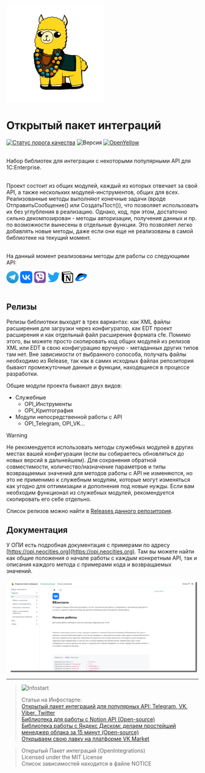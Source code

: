 <img src="https://github.com/Bayselonarrend/OpenIntegrations/raw/main/Media/logo.png?v1" style="height: 256px; width: 256px;">

# Открытый пакет интеграций
[![Статус порога качества](http://api.athenaeum.digital/Sonar/api/project_badges/measure?project=OpenIntegrations&metric=alert_status)](http://api.athenaeum.digital/Sonar/dashboard?id=OpenIntegrations)
![Версия](https://img.shields.io/badge/Версия_1С-8.3.9-yellow)
[![OpenYellow](https://img.shields.io/endpoint?url=https://openyellow.neocities.org/badges/2/736878759.json)](https://openyellow.notion.site/openyellow/24727888daa641af95514b46bee4d6f2?p=f78cea2066114067ab9069f06206219d&amp;pm=s)

<br>
Набор библиотек для интеграции с некоторыми популярными API для 1C:Enterprise. <br>


<br>

Проект состоит из общих модулей, каждый из которых отвечает за свой API, а также нескольких модулей-инструментов, общих для всех. Реализованные методы выполняют конечные задачи (вроде ОтправитьСообщение() или СоздатьПост()), что позволяет использовать их без углубления в реализацию. Однако, код, при этом, достаточно сильно декомпозирован - методы авторизации, получения данных и пр. по возможности вынесены в отдельные функции. Это позволяет легко добавлять новые методы, даже если они еще не реализованы в самой библиотеке на текущий момент. <br><br> 

На данный момент реализованы методы для работы со следующими API:
<br>
  <div>
  <a href="https://opi.neocities.org/docs/Telegram/"><img src="https://github.com/Bayselonarrend/OpenIntegrations/raw/main/Media/Telegram.png" width="32"></a>
  <a href="https://opi.neocities.org/docs/VK/"><img src="https://github.com/Bayselonarrend/OpenIntegrations/raw/main/Media/VK.png" width="32"></a>
  <a href="https://opi.neocities.org/docs/Viber/"><img src="https://github.com/Bayselonarrend/OpenIntegrations/raw/main/Media/Viber.png" width="32"></a>
  <a href="https://opi.neocities.org/docs/Twitter/"><img src="https://github.com/Bayselonarrend/OpenIntegrations/raw/main/Media/Twitter.png" width="32"></a>
  <a href="https://opi.neocities.org/docs/Notion/"><img src="https://github.com/Bayselonarrend/OpenIntegrations/raw/main/Media/Notion.png" width="32"></a>
  <a href="https://opi.neocities.org/docs/Yandex_Disk/"><img src="https://github.com/Bayselonarrend/OpenIntegrations/raw/main/Media/YandexDisk.png" width="32"></a>
</div> 
<br>
 
## Релизы ##

Релизы библиотеки выходят в трех вариантах: как XML файлы расширения для загрузки через конфигуратор, как EDT проект расширения и как отдельный файл расширения формата cfe. Помимо этого, вы можете просто скопировать код общих модулей из релизов XML или EDT в свою конфигурацию вручную - метаданных других типов там нет. Вне зависимости от выбранного сопособа, получать файлы необходимо из Release, так как в самих исходных файлах репозитория бывают промежуточные данные и функции, находящиеся в процессе разработки.

Общие модули проекта бывают двух видов: 

- Служебные 
	- OPI_Инструменты
	- OPI_Криптография
- Модули непосредственной работы с API
	- OPI_Telegram, OPI_VK...
	
>[!WARNING]
>Не рекомендуется использовать методы служебных модулей в других местах вашей конфигурации (если вы собираетесь обновляться до новых версий в дальнейшем). Для сохранения обратной совместимости, количество/назначение параметров и типы возвращаемых значений для методов работы с API не изменяются, но это не применимо к служебным модулям, которые могут изменяться как угодно для оптимизации и дополнения под новые нужды. Если вам необходим функционал из служебных модулей, рекомендуется скопировать его себе отдельно.

Список релизов можно найти в [Releases данного репозитория](https://github.com/Bayselonarrend/OpenIntegrations/releases).  

## Документация ##

У ОПИ есть подробная документация с примерами по адресу [https://opi.neocities.org](https://opi.neocities.org). Там вы можете найти как общие положения о начале работы с каждым конкретным API, так и описания каждого метода с примерами кода и возвращаемых значений.

![Docs](https://github.com/Bayselonarrend/OpenIntegrations/raw/main/Media/docs.png)

___


>![Infostart](https://github.com/Bayselonarrend/TelegramEnterprise/raw/main/infostart.svg)
>
>Статьи на Инфостарте:<br>
>[Открытый пакет интеграций для популярных API: Telegram, VK, Viber, Twitter](https://infostart.ru/1c/articles/2016164/)<br>
>[Библиотека для работы с Notion API (Open-source)](https://infostart.ru/1c/articles/2022254/)<br>
>[Библиотека работы с Яндекс Диском: делаем простейший менеджер облака за 15 минут (Open-source)](https://infostart.ru/1c/articles/2038960/)<br>
>[Открываем свою лавку на платформе VK Market](https://infostart.ru/public/2043994/)<br>


>Открытый Пакет интеграций (OpenIntegrations)<br>
>Licensed under the MIT License<br>
>Список зависимостей находится в файле NOTICE<br>





